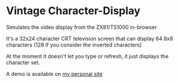 # Vintage Character-Display

Simulates the video display from the ZX81/TS1000 in-browser

It's a 32x24 character CRT television screen that can display 64 8x8 characters (128 if you consider the inverted characters)

At the moment it doesn't let you type or refresh, it just displays the character set.

A demo is available on [my personal site](http://busterdash.me/vcd)